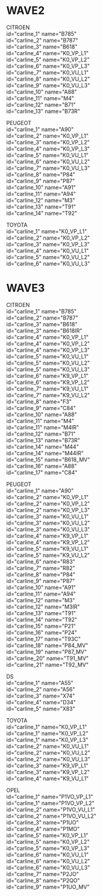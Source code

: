# WAVE2  
CITROEN  
id="carline_1" name="B785"  
id="carline_2" name="B787"  
id="carline_3" name="B618"  
id="carline_4" name="K0_VP_L1"  
id="carline_5" name="K0_VP_L2"  
id="carline_6" name="K0_VP_L3"  
id="carline_7" name="K0_VU_L1"  
id="carline_8" name="K0_VU_L2"  
id="carline_9" name="K0_VU_L3"  
id="carline_10" name="A88"  
id="carline_11" name="M4"  
id="carline_12" name="B71"  
id="carline_13" name="B73R"  

PEUGEOT  
id="carline_1" name="A90"  
id="carline_2" name="K0_VP_L1"  
id="carline_3" name="K0_VP_L2"  
id="carline_4" name="K0_VP_L3"  
id="carline_5" name="K0_VU_L1"  
id="carline_6" name="K0_VU_L2"  
id="carline_7" name="K0_VU_L3"  
id="carline_8" name="P84"  
id="carline_9" name="P87"  
id="carline_10" name="A91"  
id="carline_11" name="A94"  
id="carline_12" name="M3"  
id="carline_13" name="T91"  
id="carline_14" name="T92"  

TOYOTA  
id="carline_1" name="K0_VP_L1"  
id="carline_2" name="K0_VP_L2"  
id="carline_3" name="K0_VP_L3"  
id="carline_4" name="K0_VU_L1"  
id="carline_5" name="K0_VU_L2"  
id="carline_6" name="K0_VU_L3"  

# WAVE3  
CITROEN  
id="carline_1" name="B785"  
id="carline_2" name="B787"  
id="carline_3" name="B618"  
id="carline_3" name="B618IR"  
id="carline_4" name="K0_VP_L1"   
id="carline_4" name="K0_VP_L2"   
id="carline_4" name="K0_VP_L3"  
id="carline_5" name="K0_VU_L1"  
id="carline_5" name="K0_VU_L2"  
id="carline_5" name="K0_VU_L3"  
id="carline_6" name="K9_VP_L1"  
id="carline_6" name="K9_VP_L2"  
id="carline_7" name="K9_VU_L1"  
id="carline_7" name="K9_VU_L2"  
id="carline_8" name="F3"  
id="carline_9" name="C84"  
id="carline_10" name="A88"  
id="carline_11" name="M4"  
id="carline_11" name="M4IR"  
id="carline_12" name="B71"  
id="carline_13" name="B73R"  
id="carline_14" name="M44"  
id="carline_14" name="M44IR"  
id="carline_15" name="B618_MV"  
id="carline_16" name="A88"  
id="carline_17" name="C84"  

PEUGEOT  
id="carline_1" name="A90"  
id="carline_2" name="K0_VP_L1"  
id="carline_2" name="K0_VP_L2"  
id="carline_2" name="K0_VP_L3"  
id="carline_3" name="K0_VU_L1"  
id="carline_3" name="K0_VU_L2"  
id="carline_3" name="K0_VU_L3"  
id="carline_4" name="K9_VP_L1"  
id="carline_4" name="K9_VP_L2"  
id="carline_5" name="K9_VU_L1"  
id="carline_5" name="K9_VU_L2"  
id="carline_6" name="R83"  
id="carline_7" name="R82"  
id="carline_8" name="P84" 	
id="carline_9" name="P87"  
id="carline_10" name="A91"  
id="carline_11" name="A94"  
id="carline_12" name="M3"  
id="carline_12" name="M3IR"  
id="carline_13" name="T91"  
id="carline_14" name="T92"  
id="carline_15" name="P21"  
id="carline_16" name="P24"  
id="carline_17" name="T93C"  
id="carline_18" name="P84_MV"  
id="carline_19" name="P87_MV"  
id="carline_20" name="T91_MV"  
id="carline_21" name="T92_MV"  

DS  
id="carline_1" name="A55"  
id="carline_2" name="A56"  
id="carline_3" name="X74"  
id="carline_4" name="D34"  
id="carline_5" name="X83"  

TOYOTA  
id="carline_1" name="K0_VP_L1"   
id="carline_1" name="K0_VP_L2"   
id="carline_1" name="K0_VP_L3"   
id="carline_2" name="K0_VU_L1"  
id="carline_2" name="K0_VU_L2"  
id="carline_2" name="K0_VU_L3"  
id="carline_3" name="K9_VP_L1"  
id="carline_3" name="K9_VP_L2"  
id="carline_4" name="K9_VU_L1"  

OPEL  
id="carline_1" name="P1VO_VP_L1"  
id="carline_1" name="P1VO_VP_L2"  
id="carline_2" name="P1VO_VU_L1"   
id="carline_2" name="P1VO_VU_L2"  
id="carline_3" name="P1UO"  
id="carline_4" name="P1MO"  
id="carline_5" name="K0_VP_L1"  
id="carline_5" name="K0_VP_L2"  
id="carline_5" name="K0_VP_L3"  
id="carline_6" name="K0_VU_L1"   
id="carline_6" name="K0_VU_L2"   
id="carline_6" name="K0_VU_L3"  
id="carline_7" name="P2JO"  
id="carline_8" name="P2QO"  
id="carline_9" name="P1UO_MV"  

